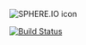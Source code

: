 ![SPHERE.IO icon](https://admin.sphere.io/assets/images/sphere_logo_rgb_long.png)

[![Build Status](https://travis-ci.org/commercetools/sphere-play-sdk.png?branch=1.x)](https://travis-ci.org/commercetools/sphere-play-sdk)